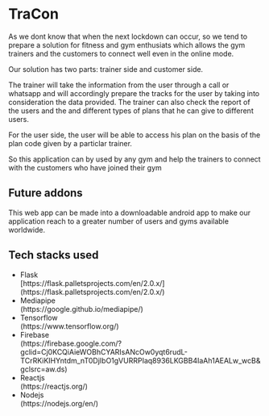 # TraCon

As we dont know that when the next lockdown can occur, so we tend to prepare a solution for fitness and gym enthusiats which allows the gym trainers and the customers to connect well even in the online mode. 
<p>Our solution has two parts: trainer side and customer side.</p>
<p>The trainer will take the information from the user through a call or whatsapp and will accordingly prepare the tracks for the user by taking into consideration the data provided. The trainer can also check the report of the users and the and different types of plans that he can give to different users.</p>
<p>For the user side, the user will be able to access his plan on the basis of the plan code given by a particlar trainer.</p>

<p>So this application can by used by any gym and help the trainers to connect with the customers who have joined their gym</p>

## Future addons

This web app can be made into a downloadable android app to make our application reach to a greater number of users and gyms available worldwide.

## Tech stacks used
<ul>
<li> Flask</li>[https://flask.palletsprojects.com/en/2.0.x/](https://flask.palletsprojects.com/en/2.0.x/)
<li> Mediapipe</li>(https://google.github.io/mediapipe/)
<li> Tensorflow</li>(https://www.tensorflow.org/)
<li> Firebase</li>(https://firebase.google.com/?gclid=Cj0KCQiAieWOBhCYARIsANcOw0yqt6rudL-TCrRKiKIHYntdm_nT0DjIbO1gVURRPIaq8936LKGBB4IaAh1AEALw_wcB&gclsrc=aw.ds)
<li> Reactjs</li>(https://reactjs.org/)
<li> Nodejs</li>(https://nodejs.org/en/)
</ul>
